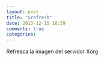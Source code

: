 ```yaml
---
layout: post
title: "xrefresh"
date: 2013-12-15 18:59
comments: true
categories: 
---
```

Refresca la imagen del servidor Xorg

